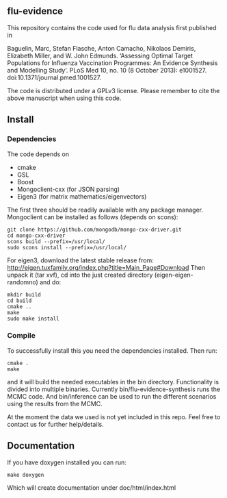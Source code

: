 

## flu-evidence

This repository contains the code used for flu data analysis first published in

Baguelin, Marc, Stefan Flasche, Anton Camacho, Nikolaos Demiris, Elizabeth Miller, and W. John Edmunds. ‘Assessing Optimal Target Populations for Influenza Vaccination Programmes: An Evidence Synthesis and Modelling Study’. PLoS Med 10, no. 10 (8 October 2013): e1001527. doi:10.1371/journal.pmed.1001527.

The code is distributed under a GPLv3 license. Please remember to cite the above manuscript when using this code.

## Install

### Dependencies

The code depends on
- cmake
- GSL
- Boost
- Mongoclient-cxx (for JSON parsing)
- Eigen3 (for matrix mathematics/eigenvectors)

The first three should be readily available with any package manager. Mongoclient can be installed as follows (depends on scons):

```
git clone https://github.com/mongodb/mongo-cxx-driver.git
cd mongo-cxx-driver
scons build --prefix=/usr/local/
sudo scons install --prefix=/usr/local/
```

For eigen3, download the latest stable release from: http://eigen.tuxfamily.org/index.php?title=Main_Page#Download
Then unpack it (tar xvf), cd into the just created directory (eigen-eigen-randomno) and do:

```
mkdir build
cd build
cmake ..
make
sudo make install
```

### Compile

To successfully install this you need the dependencies installed. Then run:

```
cmake .
make
```

and it will build the needed executables in the bin directory. Functionality is divided into multiple binaries. Currently bin/flu-evidence-synthesis runs the MCMC code. And bin/inference can be used to run the different scenarios using the results from the MCMC. 

At the moment the data we used is not yet included in this repo. Feel free to contact us for further help/details.

## Documentation

If you have doxygen installed you can run:

```
make doxygen
```

Which will create documentation under doc/html/index.html
